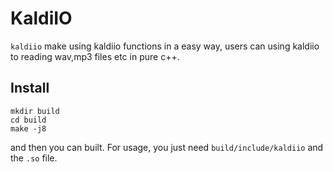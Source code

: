 # KaldiIO

`kaldiio` make using kaldiio functions in a easy way, users can using kaldiio to reading wav,mp3 files etc in pure c++.


## Install

```
mkdir build
cd build
make -j8
```

and then you can built. For usage, you just need `build/include/kaldiio` and the `.so` file.
